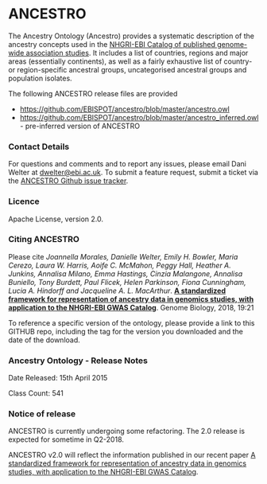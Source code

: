 ANCESTRO
========

The Ancestry Ontology (Ancestro) provides a systematic description of the ancestry concepts used in the [NHGRI-EBI Catalog of published genome-wide association studies](www.ebi.ac.uk/gwas).  It includes a list of countries, regions and major areas (essentially continents), as well as a fairly exhaustive list of country- or region-specific ancestral groups, uncategorised ancestral groups and population isolates.

The following ANCESTRO release files are provided 

* https://github.com/EBISPOT/ancestro/blob/master/ancestro.owl
* https://github.com/EBISPOT/ancestro/blob/master/ancestro_inferred.owl - pre-inferred version of ANCESTRO


### Contact Details ###

For questions and comments and to report any issues, please email Dani Welter at dwelter@ebi.ac.uk. To submit a feature request, submit a ticket via the [ANCESTRO Github issue tracker](https://github.com/EBISPOT/ancestro/issues).


### Licence ###

Apache License, version 2.0. 


### Citing ANCESTRO ###

Please cite *Joannella Morales, Danielle Welter, Emily H. Bowler, Maria Cerezo, Laura W. Harris, Aoife C. McMahon, Peggy Hall, Heather A. Junkins, Annalisa Milano, Emma Hastings, Cinzia Malangone, Annalisa Buniello, Tony Burdett, Paul Flicek, Helen Parkinson, Fiona Cunningham, Lucia A. Hindorff and Jacqueline A. L. MacArthur*. [**A standardized framework for representation of ancestry data in genomics studies, with application to the NHGRI-EBI GWAS Catalog**](https://genomebiology.biomedcentral.com/articles/10.1186/s13059-018-1396-2). Genome Biology, 2018, 19:21

To reference a specific version of the ontology, please provide a link to this GITHUB repo, including the tag for the version you downloaded and the date of the download.


### Ancestry Ontology - Release Notes ###

Date Released: 15th April 2015

Class Count: 541


### Notice of release ###

ANCESTRO is currently undergoing some refactoring. The 2.0 release is expected for sometime in Q2-2018.

ANCESTRO v2.0 will reflect the information published in our recent paper [A standardized framework for representation of ancestry data in genomics studies, with application to the NHGRI-EBI GWAS Catalog](https://genomebiology.biomedcentral.com/articles/10.1186/s13059-018-1396-2).


